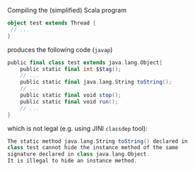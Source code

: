Compiling the (simplified) Scala program
```scala
object test extends Thread {
 // ...
}
```
produces the following code (`javap`)
```scala
public final class test extends java.lang.Object{
    public static final int $$tag();
    // ...
    public static final java.lang.String toString();
    // ...
    public static final void stop();
    public static final void run();
    // ...
}
```
which is not legal (e.g. using JINI `classdep` tool):
```scala
The static method java.lang.String toString() declared in
class test cannot hide the instance method of the same
signature declared in class java.lang.Object.
It is illegal to hide an instance method.
```

